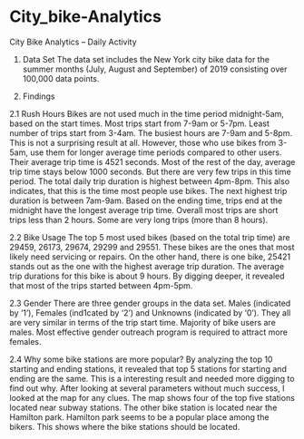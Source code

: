 # City_bike-Analytics
City Bike Analytics – Daily Activity
            

1.	Data Set
The data set includes the New York city bike data for the summer months (July, August and September) of 2019 consisting over 100,000 data points.

2.	Findings

2.1	Rush Hours
Bikes are not used much in the time period midnight-5am, based on the start times. Most trips start from 7-9am or 5-7pm. Least number of trips start from 3-4am. The busiest hours are 7-9am and 5-8pm. This is not a surprising result at all. However, those who use bikes from 3-5am, use them for longer average time periods compared to other users. Their average trip time is 4521 seconds. Most of the rest of the day, average trip time stays below 1000 seconds. But there are very few trips in this time period. The total daily trip duration is highest between 4pm-8pm. This also indicates, that this is the time most people use bikes. The next highest trip duration is between 7am-9am.  Based on the ending time, trips end at the midnight have the longest average trip time.  Overall most trips are short trips less than 2 hours. Some are very long trips (more than 8 hours). 

2.2	Bike Usage
The top 5 most used bikes (based on the total trip time) are 29459, 26173, 29674, 29299 and 29551. These bikes are the ones that most likely need servicing or repairs. On the other hand, there is one bike, 25421 stands out as the one with the highest average trip duration. The average trip durations for this bike is about 9 hours. By digging deeper, it revealed that most of the trips started between 4pm-5pm. 

2.3	Gender
There are three gender groups in the data set. Males (indicated by ‘1’), Females (ind1cated by ‘2’) and Unknowns (indicated by ‘0’). They all are very similar in terms of the trip start time. Majority of bike users are males. Most effective gender outreach program is required to attract more females.

2.4	Why some bike stations are more popular?
By analyzing the top 10 starting and ending stations, it revealed that top 5 stations for starting and ending are the same. This is a interesting result and needed more digging to find out why. After looking at several parameters without much success, I looked at the map for any clues. The map shows four of the top five stations located near subway stations. The other bike station is located near the Hamilton park. Hamilton park seems to be a popular place among the bikers. This shows where the bike stations should be located.
